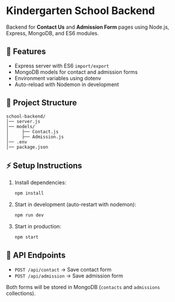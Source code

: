 # Kindergarten School Backend

Backend for **Contact Us** and **Admission Form** pages using Node.js, Express, MongoDB, and ES6 modules.

## 🚀 Features
- Express server with ES6 `import/export`
- MongoDB models for contact and admission forms
- Environment variables using dotenv
- Auto-reload with Nodemon in development

## 📂 Project Structure
```
school-backend/
│── server.js
│── models/
│     ├── Contact.js
│     ├── Admission.js
│── .env
│── package.json
```

## ⚡ Setup Instructions

1. Install dependencies:
   ```bash
   npm install
   ```

2. Start in development (auto-restart with nodemon):
   ```bash
   npm run dev
   ```

3. Start in production:
   ```bash
   npm start
   ```

## 🔗 API Endpoints

- `POST /api/contact` → Save contact form
- `POST /api/admission` → Save admission form

Both forms will be stored in MongoDB (`contacts` and `admissions` collections).
